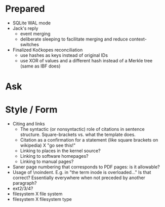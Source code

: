 Prepared
========

  * SQLite WAL mode
  * Jack's reply
      - event merging
      - deliberate sleeping to facilitate merging and reduce context-switches
  * Finalized Kočkopes reconciliation
      - use hashes as keys instead of original IDs
      - use XOR of values and a different hash instead of a Merkle tree
        (same as IBF does)

Ask
===

# Style / Form

  * Citing and links
      - The syntactic (or nonsyntactic) role of citations in sentence structure.
        Square-brackets vs. what the template does.
      - Citation as a confirmation for a statement (like square brackets on wikipedia)
        X "go see this!"
      - Linking to places in  the kernel source?
      - Linking to software homepages?
      - Linking to manual pages?
  * Saner page numbering that corresponds to PDF pages: is it allowable?
  * Usage of \noindent. E.g. in "the term inode is overloaded..." Is that correct?
    Essentially everywhere when not preceded by another paragraph?
  * ext2/3/4?
  * filesystem X file system
  * filesystem X filesystem type

